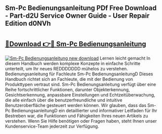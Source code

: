 ## Sm-Pc Bedienungsanleitung PDf Free Download - Part-d2U Service Owner Guide - User Repair Edition d0NVh

# <h2><a href="http://df1h03j.blite.top/?on=Sm-Pc+Bedienungsanleitung">🔗Download 👉🔴 Sm-Pc Bedienungsanleitung</a></h2>

[![Sm-Pc Bedienungsanleitung new download](https://i.imgur.com/lujVjoI.png)](http://df1h03j.blite.top/?on=Sm-Pc+Bedienungsanleitung)
Lernen leicht gemacht In diesem Handbuch werden komplexe Konzepte in einfache Schritte unterteilt, um Ihr neues REDDDDDDD mühelos zu verstehen. Bedienungsanleitung für Fachleute Sm-Pc BedienungsanleitungD Dieses Handbuch richtet sich an Fachleute, die mit der Bedienung von Produkttypen vertraut sind. Sm-Pc Bedienungsanleitung verfügt über eine Reihe fortschrittlicher Funktionen, darunter Objekterkennung, Gesichtserkennung, anpassbare Einstellungen und Echtzeitüberwachung, die alle einfach über die benutzerfreundliche und intuitive Benutzeroberfläche gesteuert werden können. Wir glauben, dass das Sm-Pc BedienungsanleitungD ein detaillierter und informativer Leitfaden für Ihr Bestreben war, die Funktionen und Fähigkeiten Ihres neuen Artikels zu verstehen. Wenn Sie Hilfe benötigen oder Fragen haben, steht Ihnen unser Kundenservice-Team jederzeit zur Verfügung.
